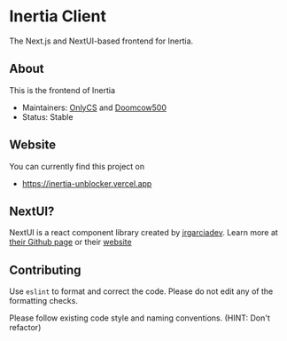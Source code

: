 # Inertia Client

The Next.js and NextUI-based frontend for Inertia.

## About

This is the frontend of Inertia

- Maintainers: [OnlyCS](https://github.com/OnlyCS) and [Doomcow500](https://github.com/Doomcow500)
- Status: Stable

## Website

You can currently find this project on

- https://inertia-unblocker.vercel.app

## NextUI?

NextUI is a react component library created by [jrgarciadev](https://github.com/jrgarciadev).
Learn more at [their Github page](https://github.com/nextui-org/nextui) or their [website](https://nextui.org)

## Contributing

Use `eslint` to format and correct the code. Please do not edit any of the formatting checks.

Please follow existing code style and naming conventions. (HINT: Don't refactor)